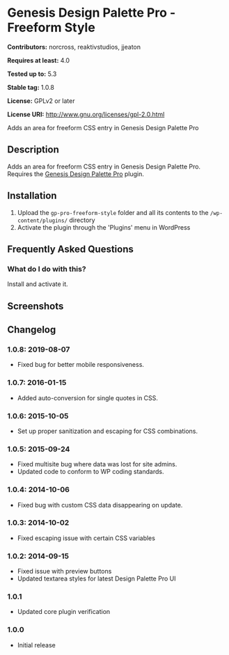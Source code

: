 # Genesis Design Palette Pro - Freeform Style #
**Contributors:** norcross, reaktivstudios, jjeaton

**Requires at least:** 4.0

**Tested up to:** 5.3

**Stable tag:** 1.0.8

**License:** GPLv2 or later

**License URI:** http://www.gnu.org/licenses/gpl-2.0.html


Adds an area for freeform CSS entry in Genesis Design Palette Pro

## Description ##

Adds an area for freeform CSS entry in Genesis Design Palette Pro. Requires the [Genesis Design Palette Pro](http://genesisdesignpro.com/ "Genesis Design Palette Pro") plugin.

## Installation ##
1. Upload the `gp-pro-freeform-style` folder and all its contents to the `/wp-content/plugins/` directory
1. Activate the plugin through the 'Plugins' menu in WordPress

## Frequently Asked Questions ##

### What do I do with this? ###

Install and activate it.

## Screenshots ##

## Changelog ##

### 1.0.8: 2019-08-07 ###

* Fixed bug for better mobile responsiveness.

### 1.0.7: 2016-01-15 ###

* Added auto-conversion for single quotes in CSS.

### 1.0.6: 2015-10-05 ###

* Set up proper sanitization and escaping for CSS combinations.

### 1.0.5: 2015-09-24 ###

* Fixed multisite bug where data was lost for site admins.
* Updated code to conform to WP coding standards.

### 1.0.4: 2014-10-06 ###

* Fixed bug with custom CSS data disappearing on update.

### 1.0.3: 2014-10-02 ###

* Fixed escaping issue with certain CSS variables

### 1.0.2: 2014-09-15 ###

* Fixed issue with preview buttons
* Updated textarea styles for latest Design Palette Pro UI

### 1.0.1 ###

* Updated core plugin verification

### 1.0.0 ###

* Initial release

